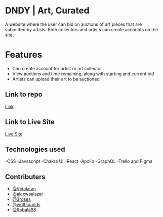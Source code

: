 # DNDY | Art, Curated

A website where the user can bid on auctions of art pieces that are submitted by artists.
Both collectors and artists can create accounts on the site.

# Features

- Can create account for artist or art collector
- View auctions and time remaining, along with starting and current bid
- Artists can upload their art to be auctioned

## Link to repo

[Link](https://github.com/DNDYArt)

## Link to Live Site

[Live Site](https://dndyfineart.herokuapp.com/)

## Technologies used

-CSS
-Javascript
-Chakra UI
-React
-Apollo
-GraphQL
-Trello and Figma

## Contributers

- [@Vidalatan](https://github.com/vidalatan)
- [@alexwsalazar](https://github.com/alexwsalazar)
- [@3roses](https://github.com/3roses)
- [@wulfsounds](https://github.com/wulfsounds)
- [@Robala98](https://github.com/Robala98)
